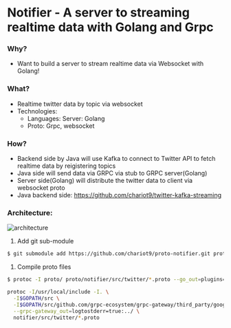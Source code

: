 # Notifier - A server to streaming realtime data with Golang and Grpc

### Why?
- Want to build a server to stream realtime data via Websocket with Golang!

### What?
- Realtime twitter data by topic via websocket
- Technologies: 
   + Languages: Server: Golang
   + Proto: Grpc, websocket

### How?
- Backend side by Java will use Kafka to connect to Twitter API to fetch realtime data by reigistering topics
- Java side will send data via GRPC via stub to GRPC server(Golang)
- Server side(Golang) will distribute the twitter data to client via websocket proto
- Java backend side: https://github.com/chariot9/twitter-kafka-streaming

### Architecture:

![architecture](../master/docs/img/architecture.jpg)

1. Add git sub-module
```bash
$ git submodule add https://github.com/chariot9/proto-notifier.git proto
```

1. Compile proto files
```bash
$ protoc -I proto/ proto/notifier/src/twitter/*.proto --go_out=plugins=grpc:grpc
```

```bash
protoc -I/usr/local/include -I. \
  -I$GOPATH/src \
  -I$GOPATH/src/github.com/grpc-ecosystem/grpc-gateway/third_party/googleapis \
  --grpc-gateway_out=logtostderr=true:../ \
  notifier/src/twitter/*.proto
```

